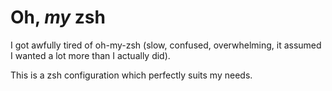 # Oh, *my* zsh

I got awfully tired of oh-my-zsh (slow, confused, overwhelming, it assumed I
wanted a lot more than I actually did).

This is a zsh configuration which perfectly suits my needs.
